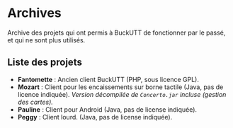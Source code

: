 # Archives

Archive des projets qui ont permis à BuckUTT de fonctionner par le passé, et qui ne sont plus utilisés.

## Liste des projets

* **Fantomette** : Ancien client BuckUTT (PHP, sous licence GPL).
* **Mozart** : Client pour les encaissements sur borne tactile (Java, pas de licence indiquée). *Version décompilée de `Concerto.jar` incluse (gestion des cartes).*
* **Pauline** : Client pour Android (Java, pas de license indiquée).
* **Peggy** : Client lourd. (Java, pas de license indiquée).
